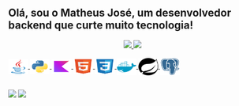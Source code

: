 ## Olá, sou o Matheus José, um desenvolvedor backend que curte muito tecnologia!

<div align="center">
  <a href="https://github.com/matheuscosta1">
  <img height="180em" src="https://github-readme-stats.vercel.app/api?username=matheuscosta1&show_icons=true&theme=dracula&include_all_commits=true&count_private=true"/>
  <img height="180em" src="https://github-readme-stats.vercel.app/api/top-langs/?username=matheuscosta1&layout=compact&langs_count=7&theme=dracula"/>
</div>
<div style="display: inline_block"><br>
  <img align="center" alt="Matheus-Java" height="30" width="40" src="https://raw.githubusercontent.com/devicons/devicon/master/icons/java/java-original.svg">
  <img align="center" alt="Matheus-Python" height="30" width="40" src="https://raw.githubusercontent.com/devicons/devicon/master/icons/python/python-original.svg">
  <img align="center" alt="Matheus-Kotlin" height="30" width="40" src="https://raw.githubusercontent.com/devicons/devicon/master/icons/kotlin/kotlin-original.svg">
  <img align="center" alt="Matheus-HTML" height="30" width="40" src="https://raw.githubusercontent.com/devicons/devicon/master/icons/html5/html5-original.svg">
  <img align="center" alt="Matheus-CSS" height="30" width="40" src="https://raw.githubusercontent.com/devicons/devicon/master/icons/css3/css3-original.svg">
  <img align="center" alt="Matheus-docker" height="35" width="40" src="https://raw.githubusercontent.com/devicons/devicon/master/icons/docker/docker-plain.svg">
  <img align="center" alt="Matheus-spring" height="35" width="40" src="https://raw.githubusercontent.com/devicons/devicon/master/icons/spring/spring-plain.svg">
  <img align="center" alt="Matheus-postgress" height="35" width="40" src="https://raw.githubusercontent.com/devicons/devicon/master/icons/postgresql/postgresql-plain.svg">
</div>

##

<div> 
  <a href="https://www.instagram.com/matheus.jose_" target="_blank"><img src="https://img.shields.io/badge/-Instagram-%23E4405F?style=for-the-badge&logo=instagram&logoColor=white" target="_blank"></a>
  <a href="https://www.linkedin.com/in/matheusjcosta" target="_blank"><img src="https://img.shields.io/badge/-LinkedIn-%230077B5?style=for-the-badge&logo=linkedin&logoColor=white" target="_blank"></a> 

</div>
